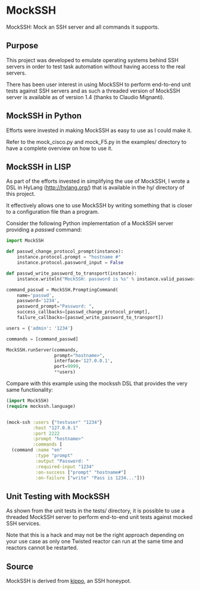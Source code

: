 MockSSH
=======

MockSSH: Mock an SSH server and all commands it supports.


Purpose
-------
This project was developed to emulate operating systems behind SSH servers 
in order to test task automation without having access to the real servers.

There has been user interest in using MockSSH to perform end-to-end unit tests
against SSH servers and as such a threaded version of MockSSH server is 
available as of version 1.4 (thanks to Claudio Mignanti).


MockSSH in Python
-----------------
Efforts were invested in making MockSSH as easy to use as I could make it.

Refer to the mock_cisco.py and mock_F5.py in the examples/ directory to have
a complete overview on how to use it.


MockSSH in LISP
---------------
As part of the efforts invested in simplifying the use of MockSSH, I wrote
a DSL in HyLang (http://hylang.org/) that is available in the hy/ directory
of this project.

It effectively allows one to use MockSSH by writing something that is closer
to a configuration file than a program.

Consider the following Python implementation of a MockSSH server providing
a *passwd* command:

```python
import MockSSH

def passwd_change_protocol_prompt(instance):
    instance.protocol.prompt = "hostname #"
    instance.protocol.password_input = False

def passwd_write_password_to_transport(instance):
    instance.writeln("MockSSH: password is %s" % instance.valid_password)

command_passwd = MockSSH.PromptingCommand(
    name='passwd',
    password='1234',
    password_prompt="Password: ",
    success_callbacks=[passwd_change_protocol_prompt],
    failure_callbacks=[passwd_write_password_to_transport])

users = {'admin': '1234'}

commands = [command_passwd]

MockSSH.runServer(commands,
                  prompt="hostname>",
                  interface='127.0.0.1',
                  port=9999,
                  **users)
```

Compare with this example using the mockssh DSL that provides the very same
functionality:

```clojure
(import MockSSH)
(require mockssh.language)


(mock-ssh :users {"testuser" "1234"}
          :host "127.0.0.1"
          :port 2222
          :prompt "hostname>"
          :commands [
  (command :name "en"
           :type "prompt"
           :output "Password: "
           :required-input "1234"
           :on-success ["prompt" "hostname#"]
           :on-failure ["write" "Pass is 1234..."]))
```


Unit Testing with MockSSH
-------------------------
As shown from the unit tests in the tests/ directory, it is possible to use
a threaded MockSSH server to perform end-to-end unit tests against mocked
SSH services.

Note that this is a hack and may not be the right approach depending on your
use case as only one Twisted reactor can run at the same time and reactors
cannot be restarted.

Source
------
MockSSH is derived from [kippo](https://github.com/desaster/kippo/), an SSH honeypot.

